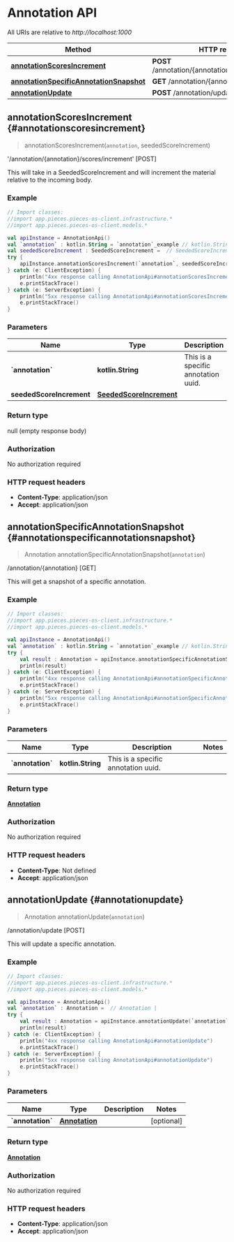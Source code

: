 # Annotation API

All URIs are relative to *http://localhost:1000*

Method | HTTP request
------------- | -------------
[**annotationScoresIncrement**](#annotationscoresincrement) | **POST** /annotation/\{annotation\}/scores/increment
[**annotationSpecificAnnotationSnapshot**](#annotationspecificannotationsnapshot) | **GET** /annotation/\{annotation\}
[**annotationUpdate**](#annotationupdate) | **POST** /annotation/update


## **annotationScoresIncrement** {#annotationscoresincrement}
> annotationScoresIncrement(`annotation`, seededScoreIncrement)

&#39;/annotation/\{annotation\}/scores/increment&#39; [POST]

This will take in a SeededScoreIncrement and will increment the material relative to the incoming body.

### Example
```kotlin
// Import classes:
//import app.pieces.pieces-os-client.infrastructure.*
//import app.pieces.pieces-os-client.models.*

val apiInstance = AnnotationApi()
val `annotation` : kotlin.String = `annotation`_example // kotlin.String | This is a specific annotation uuid.
val seededScoreIncrement : SeededScoreIncrement =  // SeededScoreIncrement | 
try {
    apiInstance.annotationScoresIncrement(`annotation`, seededScoreIncrement)
} catch (e: ClientException) {
    println("4xx response calling AnnotationApi#annotationScoresIncrement")
    e.printStackTrace()
} catch (e: ServerException) {
    println("5xx response calling AnnotationApi#annotationScoresIncrement")
    e.printStackTrace()
}
```

### Parameters

Name | Type | Description  | Notes
------------- | ------------- | ------------- | -------------
 **&#x60;annotation&#x60;** | **kotlin.String**| This is a specific annotation uuid. |
 **seededScoreIncrement** | [**SeededScoreIncrement**](../models/SeededScoreIncrement)|  | [optional]

### Return type

null (empty response body)

### Authorization

No authorization required

### HTTP request headers

 - **Content-Type**: application/json
 - **Accept**: application/json

## **annotationSpecificAnnotationSnapshot** {#annotationspecificannotationsnapshot}
> Annotation annotationSpecificAnnotationSnapshot(`annotation`)

/annotation/\{annotation\} [GET]

This will get a snapshot of a specific annotation.

### Example
```kotlin
// Import classes:
//import app.pieces.pieces-os-client.infrastructure.*
//import app.pieces.pieces-os-client.models.*

val apiInstance = AnnotationApi()
val `annotation` : kotlin.String = `annotation`_example // kotlin.String | This is a specific annotation uuid.
try {
    val result : Annotation = apiInstance.annotationSpecificAnnotationSnapshot(`annotation`)
    println(result)
} catch (e: ClientException) {
    println("4xx response calling AnnotationApi#annotationSpecificAnnotationSnapshot")
    e.printStackTrace()
} catch (e: ServerException) {
    println("5xx response calling AnnotationApi#annotationSpecificAnnotationSnapshot")
    e.printStackTrace()
}
```

### Parameters

Name | Type | Description  | Notes
------------- | ------------- | ------------- | -------------
 **&#x60;annotation&#x60;** | **kotlin.String**| This is a specific annotation uuid. |

### Return type

[**Annotation**](../models/Annotation)

### Authorization

No authorization required

### HTTP request headers

 - **Content-Type**: Not defined
 - **Accept**: application/json

## **annotationUpdate** {#annotationupdate}
> Annotation annotationUpdate(`annotation`)

/annotation/update [POST]

This will update a specific annotation.

### Example
```kotlin
// Import classes:
//import app.pieces.pieces-os-client.infrastructure.*
//import app.pieces.pieces-os-client.models.*

val apiInstance = AnnotationApi()
val `annotation` : Annotation =  // Annotation | 
try {
    val result : Annotation = apiInstance.annotationUpdate(`annotation`)
    println(result)
} catch (e: ClientException) {
    println("4xx response calling AnnotationApi#annotationUpdate")
    e.printStackTrace()
} catch (e: ServerException) {
    println("5xx response calling AnnotationApi#annotationUpdate")
    e.printStackTrace()
}
```

### Parameters

Name | Type | Description  | Notes
------------- | ------------- | ------------- | -------------
 **&#x60;annotation&#x60;** | [**Annotation**](../models/Annotation)|  | [optional]

### Return type

[**Annotation**](../models/Annotation)

### Authorization

No authorization required

### HTTP request headers

 - **Content-Type**: application/json
 - **Accept**: application/json

